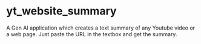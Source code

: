 # yt_website_summary
A Gen AI application which creates a text summary of any Youtube video or a web page. Just paste the URL in the textbox and get the summary.
